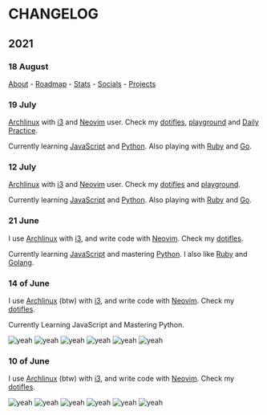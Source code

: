 # CHANGELOG

## 2021

### 18 August

[About](./ABOUT.md) - [Roadmap](./ROADMAP.md) - [Stats](./stats/) - [Socials](./ABOUT.md#socials) - [Projects](./PROJECTS.md)

### 19 July

[Archlinux](https://github.com/UltiRequiem/Archlinux) with
[i3](https://github.com/UltiRequiem/dotfiles/tree/main/.config/i3)
and [Neovim](https://github.com/UltiRequiem/neovim) user.
Check my [dotifles](https://github.com/UltiRequiem/dotfiles),
[playground](https://github.com/UltiRequiem/playground)
and [Daily Practice](https://github.com/UltiRequiem/daily-practice).

Currently learning [JavaScript](https://github.com/UltiRequiem/daily-js-practice)
and [Python](https://github.com/UltiRequiem/daily-python-practice).
Also playing with [Ruby](https://github.com/UltiRequiem/daily-ruby-practice)
and [Go](https://github.com/UltiRequiem/daily-go-practice).

### 12 July

[Archlinux](https://github.com/UltiRequiem/Archlinux) with
[i3](https://github.com/UltiRequiem/dotfiles/tree/main/.config/i3)
and [Neovim](https://github.com/UltiRequiem/neovim) user.
Check my [dotifles](https://github.com/UltiRequiem/dotfiles)
and [playground](https://github.com/UltiRequiem/playground).

Currently learning [JavaScript](https://github.com/UltiRequiem/daily-js-practice)
and [Python](https://github.com/UltiRequiem/daily-python-practice).
Also playing with [Ruby](https://github.com/UltiRequiem/daily-ruby-practice)
and [Go](https://github.com/UltiRequiem/daily-go-practice).

### 21 June

I use [Archlinux](https://github.com/UltiRequiem/Archlinux) with
[i3](https://github.com/UltiRequiem/dotfiles/tree/main/.config/i3), and
write code with [Neovim](https://github.com/UltiRequiem/neovim).
Check my [dotifles](https://github.com/UltiRequiem/dotfiles).

Currently learning [JavaScript](https://github.com/UltiRequiem/daily-js-practice)
and mastering [Python](https://github.com/UltiRequiem/daily-python-practice).
I also like [Ruby](https://github.com/UltiRequiem/daily-ruby-practice) and
[Golang](https://github.com/UltiRequiem/daily-go-practice).

### 14 of June

I use [Archlinux](https://github.com/UltiRequiem/Archlinux) (btw) with [i3](https://github.com/UltiRequiem/dotfiles/tree/main/.config/i3), and write code with [Neovim](https://github.com/UltiRequiem/neovim). Check my [dotifles](https://github.com/UltiRequiem/dotfiles).

Currently Learning JavaScript and Mastering Python.

![yeah](https://cdn.discordapp.com/emojis/740291184223584437.gif)
![yeah](https://cdn.discordapp.com/emojis/740291184223584437.gif)
![yeah](https://cdn.discordapp.com/emojis/740291184223584437.gif)
![yeah](https://cdn.discordapp.com/emojis/740291184223584437.gif)
![yeah](https://cdn.discordapp.com/emojis/740291184223584437.gif)
![yeah](https://cdn.discordapp.com/emojis/740291184223584437.gif)

### 10 of June

I use [Archlinux](https://github.com/UltiRequiem/Archlinux) (btw) with [i3](https://github.com/UltiRequiem/dotfiles/tree/main/.config/i3), and write code with [Neovim](https://github.com/UltiRequiem/UltiVim). Check my [dotifles](https://github.com/UltiRequiem/dotfiles).

![yeah](https://cdn.discordapp.com/emojis/740291184223584437.gif)
![yeah](https://cdn.discordapp.com/emojis/740291184223584437.gif)
![yeah](https://cdn.discordapp.com/emojis/740291184223584437.gif)
![yeah](https://cdn.discordapp.com/emojis/740291184223584437.gif)
![yeah](https://cdn.discordapp.com/emojis/740291184223584437.gif)
![yeah](https://cdn.discordapp.com/emojis/740291184223584437.gif)
